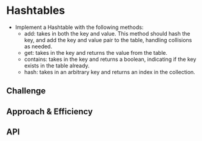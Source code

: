 # Hashtables
- Implement a Hashtable with the following methods:
  * add: takes in both the key and value. This method should hash the key, and add the key and value pair to the table, handling collisions as needed.
  * get: takes in the key and returns the value from the table.
  * contains: takes in the key and returns a boolean, indicating if the key exists in the table already.
  * hash: takes in an arbitrary key and returns an index in the collection.
## Challenge
<!-- Description of the challenge -->

## Approach & Efficiency
<!-- What approach did you take? Why? What is the Big O space/time for this approach? -->

## API
<!-- Description of each method publicly available in each of your hashtable -->
